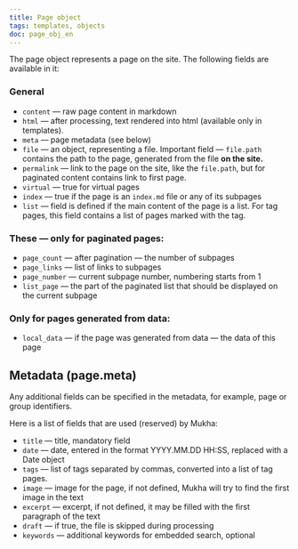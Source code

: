 ```yaml
---
title: Page object
tags: templates, objects
doc: page_obj_en
---
```


The page object represents a page on the site. The following fields are available in it:

### General

- `content` — raw page content in markdown
- `html` — after processing, text rendered into html (available only in templates).
- `meta` — page metadata (see below)
- `file` — an object, representing a file. Important field — `file.path` contains the path to the page, generated from the file **on the site.**
- `permalink` — link to the page on the site, like the `file.path`, but for paginated content contains link to first page.
- `virtual` — true for virtual pages
- `index` — true if the page is an `index.md` file or any of its subpages
- `list` — field is defined if the main content of the page is a list. For tag pages, this field contains a list of pages marked with the tag.

### These — only for paginated pages:

- `page_count` — after pagination — the number of subpages
- `page_links` — list of links to subpages
- `page_number` — current subpage number, numbering starts from 1
- `list_page` — the part of the paginated list that should be displayed on the current subpage

### Only for pages generated from data:

- `local_data` — if the page was generated from data — the data of this page

## Metadata (page.meta)

Any additional fields can be specified in the metadata,
for example, page or group identifiers.

Here is a list of fields that are used (reserved) by Mukha:

- `title` — title, mandatory field
- `date` — date, entered in the format YYYY.MM.DD HH:SS, replaced with a Date object
- `tags` — list of tags separated by commas, converted into a list of tag pages.
- `image` — image for the page, if not defined, Mukha will try to find the first image in the text
- `excerpt` — excerpt, if not defined, it may be filled with the first paragraph of the text
- `draft` — if true, the file is skipped during processing
- `keywords` — additional keywords for embedded search, optional
